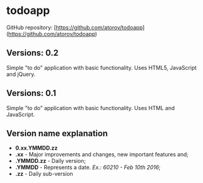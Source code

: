 # todoapp

GitHub repository: [https://github.com/atorov/todoapp]
(https://github.com/atorov/todoapp)

## Versions: 0.2
Simple "to do" application with basic functionality.
Uses HTML5, JavaScript and jQuery.

## Versions: 0.1
Simple "to do" application with basic functionality.
Uses HTML and JavaScript.

## Version name explanation
- **0.xx.YMMDD.zz**
- **.xx** - Major improvements and changes, new important features and;
- **.YMMDD.zz** - Daily version;
- **.YMMDD** - Represents a date. *Ex.: 60210 - Feb 10th 2016*;
- **.zz** - Daily sub-version
